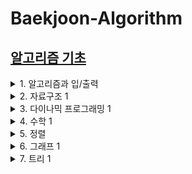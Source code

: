 # Baekjoon-Algorithm

## [알고리즘 기초](https://github.com/brillantescene/Baekjoon-Algorithm/tree/master/Algorithm_Basic)
<details markdown="1">
<summary>1. 알고리즘과 입/출력</summary>

### 1. 알고리즘과 입/출력
* [Hello World](https://github.com/brillantescene/Baekjoon-Algorithm/blob/master/Algorithm_Basic/No_2557.py)
* [A+B](https://github.com/brillantescene/Baekjoon-Algorithm/blob/master/Algorithm_Basic/No_1000.py)
* [A+B - 2](https://github.com/brillantescene/Baekjoon-Algorithm/blob/master/Algorithm_Basic/No_2558.py)
* [A+B - 3](https://github.com/brillantescene/Baekjoon-Algorithm/blob/master/Algorithm_Basic/No_10950.py)
* [A+B - 4](https://github.com/brillantescene/Baekjoon-Algorithm/blob/master/Algorithm_Basic/No_10951.py)
* [A+B - 5](https://github.com/brillantescene/Baekjoon-Algorithm/blob/master/Algorithm_Basic/No_10952.py)
* [A+B - 6](https://github.com/brillantescene/Baekjoon-Algorithm/blob/master/Algorithm_Basic/No_10953.py)
* [A+B - 7](https://github.com/brillantescene/Baekjoon-Algorithm/blob/master/Algorithm_Basic/No_11021.py)
* [A+B - 8](https://github.com/brillantescene/Baekjoon-Algorithm/blob/master/Algorithm_Basic/No_11022.py)
* [그대로 출력하기](https://github.com/brillantescene/Baekjoon-Algorithm/blob/master/Algorithm_Basic/No_11718.py)
* [그대로 출력하기 2](https://github.com/brillantescene/Baekjoon-Algorithm/blob/master/Algorithm_Basic/No_11719.py)
* [숫자의 합](https://github.com/brillantescene/Baekjoon-Algorithm/blob/master/Algorithm_Basic/No_11720.py)
* [열 개씩 끊어 출력하기](https://github.com/brillantescene/Baekjoon-Algorithm/blob/master/Algorithm_Basic/No_11721.py)
</details>
<details markdown="1">
<summary>2. 자료구조 1</summary>

### 2. 자료구조 1
* [스택](https://github.com/brillantescene/Baekjoon-Algorithm/blob/master/Algorithm_Basic/No_10828.py)
* [괄호](https://github.com/brillantescene/Baekjoon-Algorithm/blob/master/Algorithm_Basic/No_9012_stackO.py)
* [쇠막대기](https://github.com/brillantescene/Baekjoon-Algorithm/commit/b23717aee7afe8e56d8b017f97acfe70e0795e98)
* [에디터](https://github.com/brillantescene/Baekjoon-Algorithm/blob/master/Algorithm_Basic/No_1406.py) //시간초과
* [큐](https://github.com/brillantescene/Baekjoon-Algorithm/blob/master/Algorithm_Basic/No_10845.py)
* 조세퍼스 문제
* 덱
* 알파벳 개수
* 알파벳 찾기
* 문자열 분석
* 단어 길이 재기
* ROT13
* 네 수
* 접미사 배열
</details>
<details markdown="1">
<summary>3. 다이나믹 프로그래밍 1</summary>

### 3. 다이나믹 프로그래밍 1
* 1로 만들기
* 2×n 타일링
* 2×n 타일링 2
* 1, 2, 3 더하기
* 붕어빵 판매하기
* 쉬운 계단 수
* 오르막 수
* 이친수
* 스티커
* 포도주 시식
* 가장 긴 증가하는 부분 수열
* 가장 큰 증가 부분 수열
* 가장 긴 감소하는 부분 수열
* 가장 긴 바이토닉 부분 수열
* 연속합
* 계단 오르기
* 제곱수의 합
* 타일 채우기
* 파도반 수열
* 합분해
* 암호코드
</details>
<details markdown="1">
<summary>4. 수학 1</summary>

### 4. 수학 1
* 나머지
* 최대공약수와 최소공배수
* 최소공배수
* GCD 합
* 진법 변환 2
* 진법 변환
* 2진수 8진수
* 8진수 2진수
* -2진수
* Base Conversion
* 소수 찾기
* 소수 구하기
* 골드바흐의 추측
* 소인수분해
* 팩토리얼
* 팩토리얼 0의 개수
* 조합 0의 개수
</details>
<details markdown="1">
<summary>5. 정렬</summary>

### 5. 정렬
* 수 정렬하기 2
* 좌표 정렬하기
* 좌표 정렬하기 2
* 나이순 정렬
* 국영수
* 수 정렬하기 3
* 카드
* K번째 수
* 버블 소트
</details>
<details markdown="1">
<summary>6. 그래프 1</summary>

### 6. 그래프 1
* DFS와 BFS
* 연결 요소의 개수
* 이분 그래프
* 순열 사이클
* 반복수열
* 텀 프로젝트
* 단지번호붙이기
* 섬의 개수
* 미로 탐색
* 토마토
* 다리 만들기
</details>
<details markdown="1">
<summary>7. 트리 1</summary>

### 7. 트리 1
* 트리 순회
* 트리의 부모 찾기
* 트리의 지름
* 트리의 지름
</details>
